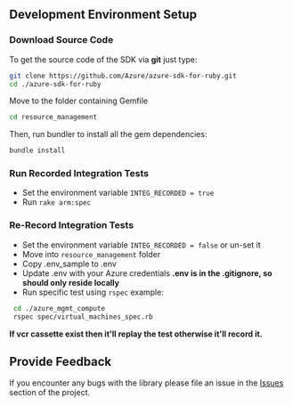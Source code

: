 ## Development Environment Setup

### Download Source Code

To get the source code of the SDK via **git** just type:

```bash
git clone https://github.com/Azure/azure-sdk-for-ruby.git
cd ./azure-sdk-for-ruby
```
Move to the folder containing Gemfile
```bash
cd resource_management
```
Then, run bundler to install all the gem dependencies:

```bash
bundle install
```

### Run Recorded Integration Tests
 * Set the environment variable ``INTEG_RECORDED = true``
 * Run ``rake arm:spec``

### Re-Record Integration Tests
 * Set the environment variable ``INTEG_RECORDED = false`` or un-set it
 * Move into ``resource_management`` folder
 * Copy .env_sample to .env
 * Update .env with your Azure credentials **.env is in the .gitignore, so should only reside locally**
 * Run specific test using ``rspec``
 example: 
```bash
 cd ./azure_mgmt_compute
 rspec spec/virtual_machines_spec.rb
```
**If vcr cassette exist then it'll replay the test otherwise it'll record it.**

## Provide Feedback

If you encounter any bugs with the library please file an issue in the [Issues](https://github.com/Azure/azure-sdk-for-ruby/issues) section of the project.
